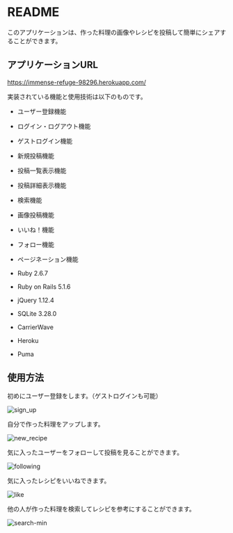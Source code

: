 # README

このアプリケーションは、作った料理の画像やレシピを投稿して簡単にシェアすることができます。

## アプリケーションURL

https://immense-refuge-98296.herokuapp.com/


実装されている機能と使用技術は以下のものです。

* ユーザー登録機能

* ログイン・ログアウト機能

* ゲストログイン機能

* 新規投稿機能

* 投稿一覧表示機能

* 投稿詳細表示機能

* 検索機能

* 画像投稿機能

* いいね！機能

* フォロー機能

* ページネーション機能

* Ruby 2.6.7

* Ruby on Rails 5.1.6

* jQuery 1.12.4

* SQLite 3.28.0

* CarrierWave

* Heroku

* Puma

## 使用方法

初めにユーザー登録をします。（ゲストログインも可能）

![sign_up](https://user-images.githubusercontent.com/80524490/133356356-2702d2e3-5cda-4e90-9214-f74e0031ee19.gif)




自分で作った料理をアップします。

![new_recipe](https://user-images.githubusercontent.com/80524490/133361800-4a4f93dc-ee00-4477-aa70-c9f4b85dd0ae.gif)




気に入ったユーザーをフォローして投稿を見ることができます。

![following](https://user-images.githubusercontent.com/80524490/133376267-d5da850b-5809-423a-9d0b-af23177d0945.gif)




気に入ったレシピをいいねできます。

![like](https://user-images.githubusercontent.com/80524490/133376612-50e5a42c-8ed1-4204-a976-9c91b8081d2f.gif)




他の人が作った料理を検索してレシピを参考にすることができます。

![search-min](https://user-images.githubusercontent.com/80524490/133380195-60352140-fa90-4fcf-9665-c8100b82f0ab.gif)